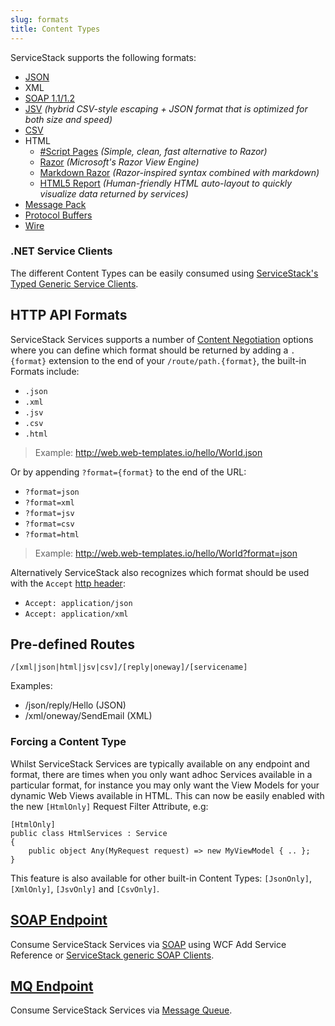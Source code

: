 ```yaml
---
slug: formats
title: Content Types
---
```


ServiceStack supports the following formats:

- [JSON](https://github.com/ServiceStack/ServiceStack.Text)
- XML
- [SOAP 1.1/1.2](/soap-support)
- [JSV](/jsv-format) _(hybrid CSV-style escaping + JSON format that is optimized for both size and speed)_
- [CSV](/csv-format)
- HTML
    - [#Script Pages](https://sharpscript.net/docs/sharp-pages) _(Simple, clean, fast alternative to Razor)_
    - [Razor](http://razor.servicestack.net) _(Microsoft's Razor View Engine)_
    - [Markdown Razor](/markdown-razor) _(Razor-inspired syntax combined with markdown)_
    - [HTML5 Report](/html5reportformat) _(Human-friendly HTML auto-layout to quickly visualize data returned by services)_
- [Message Pack](/messagepack-format)
- [Protocol Buffers](/protobuf-format)
- [Wire](/wire-format)

### .NET Service Clients

The different Content Types can be easily consumed using [ServiceStack's Typed Generic Service Clients](/csharp-client#httpwebrequest-service-clients).

## HTTP API Formats

ServiceStack Services supports a number of [Content Negotiation](/routing#content-negotiation) options where you can define which 
format should be returned by adding a `.{format}` extension to the end of your `/route/path.{format}`, the built-in Formats include:

 - `.json`
 - `.xml`
 - `.jsv`
 - `.csv`
 - `.html`

> Example: http://web.web-templates.io/hello/World.json

Or by appending `?format={format}` to the end of the URL:

- `?format=json`
- `?format=xml`
- `?format=jsv`
- `?format=csv`
- `?format=html`

> Example: http://web.web-templates.io/hello/World?format=json

Alternatively ServiceStack also recognizes which format should be used with the `Accept` [http header](http://en.wikipedia.org/wiki/List_of_HTTP_header_fields):

- `Accept: application/json`
- `Accept: application/xml`

## Pre-defined Routes

    /[xml|json|html|jsv|csv]/[reply|oneway]/[servicename]

Examples:

 - /json/reply/Hello (JSON)
 - /xml/oneway/SendEmail (XML)

### Forcing a Content Type

Whilst ServiceStack Services are typically available on any endpoint and format, there are times when you only want adhoc Services available in a particular format, for instance you may only want the View Models for your dynamic Web Views available in HTML. This can now be easily enabled with the new `[HtmlOnly]` Request Filter Attribute, e.g:
    
```cshtml
[HtmlOnly]
public class HtmlServices : Service
{
    public object Any(MyRequest request) => new MyViewModel { .. };
}
```

This feature is also available for other built-in Content Types: `[JsonOnly]`, `[XmlOnly]`, `[JsvOnly]` and `[CsvOnly]`.

## [SOAP Endpoint](/soap-support)

Consume ServiceStack Services via [SOAP](/soap-support) using WCF Add Service Reference or [ServiceStack generic SOAP Clients](/csharp-client#httpwebrequest-service-clients).

## [MQ Endpoint](/messaging)

Consume ServiceStack Services via [Message Queue](/messaging).
